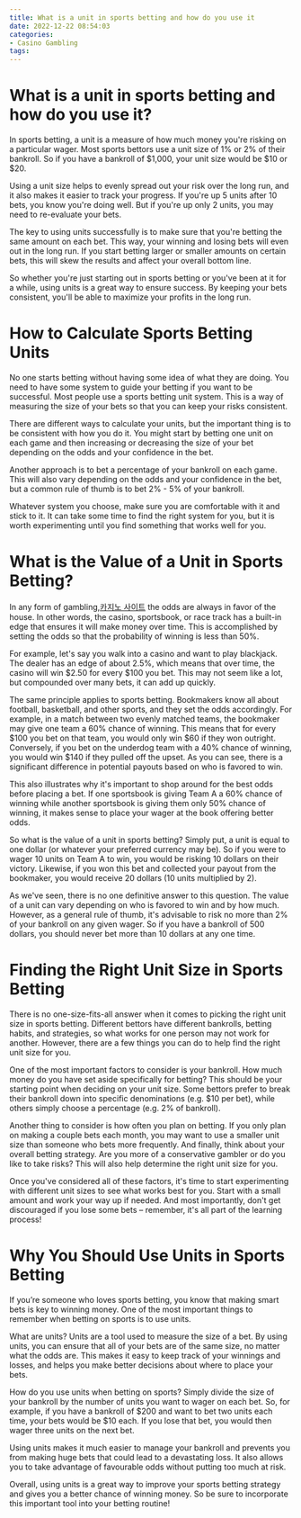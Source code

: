 ```yaml
---
title: What is a unit in sports betting and how do you use it
date: 2022-12-22 08:54:03
categories:
- Casino Gambling
tags:
---
```



#  What is a unit in sports betting and how do you use it?

In sports betting, a unit is a measure of how much money you're risking on a particular wager. Most sports bettors use a unit size of 1% or 2% of their bankroll. So if you have a bankroll of $1,000, your unit size would be $10 or $20.

Using a unit size helps to evenly spread out your risk over the long run, and it also makes it easier to track your progress. If you're up 5 units after 10 bets, you know you're doing well. But if you're up only 2 units, you may need to re-evaluate your bets.

The key to using units successfully is to make sure that you're betting the same amount on each bet. This way, your winning and losing bets will even out in the long run. If you start betting larger or smaller amounts on certain bets, this will skew the results and affect your overall bottom line.

So whether you're just starting out in sports betting or you've been at it for a while, using units is a great way to ensure success. By keeping your bets consistent, you'll be able to maximize your profits in the long run.

#  How to Calculate Sports Betting Units 

No one starts betting without having some idea of what they are doing. You need to have some system to guide your betting if you want to be successful. Most people use a sports betting unit system. This is a way of measuring the size of your bets so that you can keep your risks consistent.

There are different ways to calculate your units, but the important thing is to be consistent with how you do it. You might start by betting one unit on each game and then increasing or decreasing the size of your bet depending on the odds and your confidence in the bet.

Another approach is to bet a percentage of your bankroll on each game. This will also vary depending on the odds and your confidence in the bet, but a common rule of thumb is to bet 2% - 5% of your bankroll.

Whatever system you choose, make sure you are comfortable with it and stick to it. It can take some time to find the right system for you, but it is worth experimenting until you find something that works well for you.

#  What is the Value of a Unit in Sports Betting? 

In any form of gambling,[카지노 사이트](https://choegocasino.com/) the odds are always in favor of the house. In other words, the casino, sportsbook, or race track has a built-in edge that ensures it will make money over time. This is accomplished by setting the odds so that the probability of winning is less than 50%.

For example, let's say you walk into a casino and want to play blackjack. The dealer has an edge of about 2.5%, which means that over time, the casino will win $2.50 for every $100 you bet. This may not seem like a lot, but compounded over many bets, it can add up quickly.

The same principle applies to sports betting. Bookmakers know all about football, basketball, and other sports, and they set the odds accordingly. For example, in a match between two evenly matched teams, the bookmaker may give one team a 60% chance of winning. This means that for every $100 you bet on that team, you would only win $60 if they won outright. Conversely, if you bet on the underdog team with a 40% chance of winning, you would win $140 if they pulled off the upset. As you can see, there is a significant difference in potential payouts based on who is favored to win.

This also illustrates why it's important to shop around for the best odds before placing a bet. If one sportsbook is giving Team A a 60% chance of winning while another sportsbook is giving them only 50% chance of winning, it makes sense to place your wager at the book offering better odds.

So what is the value of a unit in sports betting? Simply put, a unit is equal to one dollar (or whatever your preferred currency may be). So if you were to wager 10 units on Team A to win, you would be risking 10 dollars on their victory. Likewise, if you won this bet and collected your payout from the bookmaker, you would receive 20 dollars (10 units multiplied by 2).

As we've seen, there is no one definitive answer to this question. The value of a unit can vary depending on who is favored to win and by how much. However, as a general rule of thumb, it's advisable to risk no more than 2% of your bankroll on any given wager. So if you have a bankroll of 500 dollars, you should never bet more than 10 dollars at any one time.

#  Finding the Right Unit Size in Sports Betting 

There is no one-size-fits-all answer when it comes to picking the right unit size in sports betting. Different bettors have different bankrolls, betting habits, and strategies, so what works for one person may not work for another. However, there are a few things you can do to help find the right unit size for you.

One of the most important factors to consider is your bankroll. How much money do you have set aside specifically for betting? This should be your starting point when deciding on your unit size. Some bettors prefer to break their bankroll down into specific denominations (e.g. $10 per bet), while others simply choose a percentage (e.g. 2% of bankroll).

Another thing to consider is how often you plan on betting. If you only plan on making a couple bets each month, you may want to use a smaller unit size than someone who bets more frequently. And finally, think about your overall betting strategy. Are you more of a conservative gambler or do you like to take risks? This will also help determine the right unit size for you.

Once you've considered all of these factors, it's time to start experimenting with different unit sizes to see what works best for you. Start with a small amount and work your way up if needed. And most importantly, don't get discouraged if you lose some bets – remember, it's all part of the learning process!

#  Why You Should Use Units in Sports Betting

If you’re someone who loves sports betting, you know that making smart bets is key to winning money. One of the most important things to remember when betting on sports is to use units.

What are units? Units are a tool used to measure the size of a bet. By using units, you can ensure that all of your bets are of the same size, no matter what the odds are. This makes it easy to keep track of your winnings and losses, and helps you make better decisions about where to place your bets.

How do you use units when betting on sports? Simply divide the size of your bankroll by the number of units you want to wager on each bet. So, for example, if you have a bankroll of $200 and want to bet two units each time, your bets would be $10 each. If you lose that bet, you would then wager three units on the next bet.

Using units makes it much easier to manage your bankroll and prevents you from making huge bets that could lead to a devastating loss. It also allows you to take advantage of favourable odds without putting too much at risk.

Overall, using units is a great way to improve your sports betting strategy and gives you a better chance of winning money. So be sure to incorporate this important tool into your betting routine!